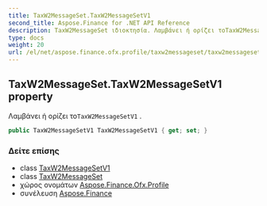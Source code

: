 ```yaml
---
title: TaxW2MessageSet.TaxW2MessageSetV1
second_title: Aspose.Finance for .NET API Reference
description: TaxW2MessageSet ιδιοκτησία. Λαμβάνει ή ορίζει τοTaxW2MessageSetV1 .
type: docs
weight: 20
url: /el/net/aspose.finance.ofx.profile/taxw2messageset/taxw2messagesetv1/
---
```

## TaxW2MessageSet.TaxW2MessageSetV1 property

Λαμβάνει ή ορίζει το`TaxW2MessageSetV1` .

```csharp
public TaxW2MessageSetV1 TaxW2MessageSetV1 { get; set; }
```

### Δείτε επίσης

* class [TaxW2MessageSetV1](../../taxw2messagesetv1/)
* class [TaxW2MessageSet](../)
* χώρος ονομάτων [Aspose.Finance.Ofx.Profile](../../taxw2messageset/)
* συνέλευση [Aspose.Finance](../../../)


